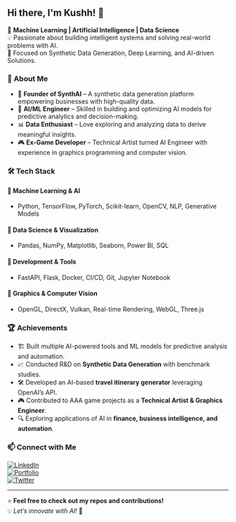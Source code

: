 ## Hi there, I'm Kushh! 👋

🚀 **Machine Learning | Artificial Intelligence | Data Science**  
💡 Passionate about building intelligent systems and solving real-world problems with AI.  
🎯 Focused on Synthetic Data Generation, Deep Learning, and AI-driven Solutions.  

### 🚀 About Me
- 🔬 **Founder of SynthAI** – A synthetic data generation platform empowering businesses with high-quality data.
- 🤖 **AI/ML Engineer** – Skilled in building and optimizing AI models for predictive analytics and decision-making.
- 📊 **Data Enthusiast** – Love exploring and analyzing data to derive meaningful insights.
- 🎮 **Ex-Game Developer** – Technical Artist turned AI Engineer with experience in graphics programming and computer vision.

### 🛠️ Tech Stack
#### 📌 **Machine Learning & AI**
- Python, TensorFlow, PyTorch, Scikit-learn, OpenCV, NLP, Generative Models

#### 📌 **Data Science & Visualization**
- Pandas, NumPy, Matplotlib, Seaborn, Power BI, SQL

#### 📌 **Development & Tools**
- FastAPI, Flask, Docker, CI/CD, Git, Jupyter Notebook

#### 📌 **Graphics & Computer Vision**
- OpenGL, DirectX, Vulkan, Real-time Rendering, WebGL, Three.js

### 🏆 Achievements
- 🏗️ Built multiple AI-powered tools and ML models for predictive analysis and automation.
- 📈 Conducted R&D on **Synthetic Data Generation** with benchmark studies.
- 🛠️ Developed an AI-based **travel itinerary generator** leveraging OpenAI’s API.
- 🎮 Contributed to AAA game projects as a **Technical Artist & Graphics Engineer**.
- 🔍 Exploring applications of AI in **finance, business intelligence, and automation**.

### 📫 Connect with Me
[![LinkedIn](https://img.shields.io/badge/LinkedIn-Connect-blue?style=for-the-badge&logo=linkedin)](https://www.linkedin.com/in/kushagra-nigam-a322a6162/)  
[![Portfolio](https://img.shields.io/badge/Portfolio-Visit-green?style=for-the-badge&logo=web)](https://www.producthunt.com/@kushhh_)  
[![Twitter](https://img.shields.io/badge/Twitter-Follow-blue?style=for-the-badge&logo=twitter)](https://x.com/ironicallykushh)

---
⭐ **Feel free to check out my repos and contributions!**  
💡 _Let’s innovate with AI!_ 🚀

